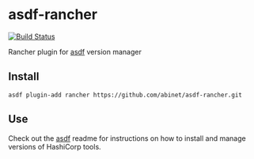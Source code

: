 # asdf-rancher

[![Build Status](https://travis-ci.org/abinet/asdf-rancher.svg?branch=master)](https://travis-ci.org/abinet/asdf-rancher)

Rancher plugin for [asdf](https://github.com/asdf-vm/asdf) version manager

## Install

```
asdf plugin-add rancher https://github.com/abinet/asdf-rancher.git
```

## Use

Check out the [asdf](https://github.com/asdf-vm/asdf) readme for instructions on how to install and manage versions of HashiCorp tools.
